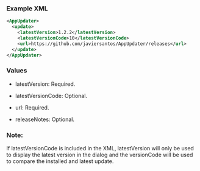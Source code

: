 ### Example XML
```xml
<AppUpdater>
  <update>
    <latestVersion>1.2.2</latestVersion>
    <latestVersionCode>10</latestVersionCode>
    <url>https://github.com/javiersantos/AppUpdater/releases</url>
  </update>
</AppUpdater>
```

### Values
- latestVersion: Required.

- latestVersionCode: Optional.

- url: Required.

- releaseNotes: Optional.

### Note:
If latestVersionCode is included in the XML, latestVersion will only be used to display the latest version in the dialog and the versionCode will be used to compare the installed and latest update.
